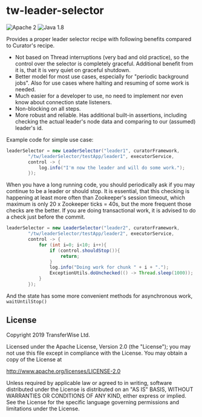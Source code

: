 # tw-leader-selector

![Apache 2](https://img.shields.io/hexpm/l/plug.svg)
![Java 1.8](https://img.shields.io/badge/Java-1.8-blue.svg)

Provides a proper leader selector recipe with following benefits compared to Curator's recipe.

- Not based on Thread interruptions (very bad and old practice), so the control over the selector is completely graceful.
Additional benefit from it is, that it is very quiet on graceful shutdown.
- Better model for most use cases, especially for "periodic background jobs". Also for use cases where halting and resuming
of some work is needed.
- Much easier for a developer to use, no need to implement nor even know about connection state listeners.
- Non-blocking on all steps.
- More robust and reliable. Has additional built-in assertions, including checking the actual leader's node data and 
comparing to our (assumed) leader's id.

Example code for simple use case:
```java
leaderSelector = new LeaderSelector("leader1", curatorFramework, 
		"/tw/leaderSelector/testApp/leader1", executorService,
		control -> {
			log.info("I'm now the leader and will do some work.");
		});
```

When you have a long running code, you should periodically ask if you may continue to be a leader or should stop.
It is essential, that this checking is happening at least more often than Zookeeper's session timeout, which maximum is only
20 x Zookeeper ticks = 40s, but the more frequent those checks are the better.
If you are doing transactional work, it is advised to do a check just before the commit.
```java
leaderSelector = new LeaderSelector("leader2", curatorFramework, 
		"/tw/leaderSelector/testApp/leader2", executorService,
		control -> {
			for (int i=0; i<10; i++){
				if (control.shouldStop()){
					return;
				}
				log.info("Doing work for chunk " + i + ".");
				ExceptionUtils.doUnchecked(() -> Thread.sleep(1000));
			}
		});
```

And the state has some more convenient methods for asynchronous work, `waitUntilStop()`

## License
Copyright 2019 TransferWise Ltd.
 
Licensed under the Apache License, Version 2.0 (the "License");
you may not use this file except in compliance with the License.
You may obtain a copy of the License at
 
http://www.apache.org/licenses/LICENSE-2.0
 
Unless required by applicable law or agreed to in writing, software
distributed under the License is distributed on an "AS IS" BASIS,
WITHOUT WARRANTIES OR CONDITIONS OF ANY KIND, either express or implied.
See the License for the specific language governing permissions and
limitations under the License.
